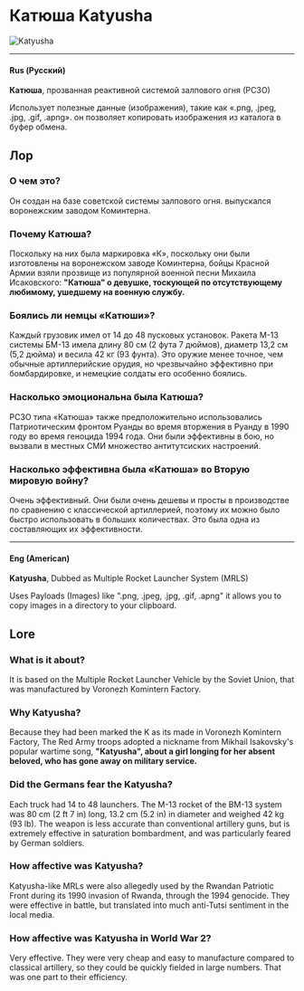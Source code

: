 # Катюша Katyusha
![Katyusha](https://github.com/anarchounidos/Katyusha/assets/94430800/e78cea73-bc72-46d2-8f96-f6b91ec2f65a)

----------------

#### Rus (Русский)

**Катюша**, прозванная реактивной системой залпового огня (РСЗО)

Использует полезные данные (изображения), такие как «.png, .jpeg, .jpg, .gif, .apng».
он позволяет копировать изображения из каталога в буфер обмена.

## Лор

### О чем это?

Он создан на базе советской системы залпового огня.
выпускался воронежским заводом Коминтерна.

### Почему Катюша?

Поскольку на них была маркировка «К», поскольку они были изготовлены на воронежском заводе Коминтерна, бойцы Красной Армии взяли прозвище из популярной военной песни Михаила Исаковского:
**"Катюша" о девушке, тоскующей по отсутствующему любимому, ушедшему на военную службу.**

### Боялись ли немцы «Катюши»?

Каждый грузовик имел от 14 до 48 пусковых установок. Ракета М-13 системы БМ-13 имела длину 80 см (2 фута 7 дюймов), диаметр 13,2 см (5,2 дюйма) и весила 42 кг (93 фунта). Это оружие менее точное, чем обычные артиллерийские орудия, но чрезвычайно эффективно при бомбардировке, и немецкие солдаты его особенно боялись.

### Насколько эмоциональна была Катюша?

РСЗО типа «Катюша» также предположительно использовались Патриотическим фронтом Руанды во время вторжения в Руанду в 1990 году во время геноцида 1994 года. Они были эффективны в бою, но вызвали в местных СМИ множество антитутсиских настроений.

### Насколько эффективна была «Катюша» во Вторую мировую войну?

Очень эффективный. Они были очень дешевы и просты в производстве по сравнению с классической артиллерией, поэтому их можно было быстро использовать в больших количествах. Это была одна из составляющих их эффективности.

----------------

#### Eng (American)

**Katyusha**, Dubbed as Multiple Rocket Launcher System (MRLS)

Uses Payloads (Images) like ".png, .jpeg, .jpg, .gif, .apng"
it allows you to copy images in a directory to your clipboard.

## Lore

### What is it about?

It is based on the Multiple Rocket Launcher Vehicle by the Soviet Union, 
that was manufactured by Voronezh Komintern Factory.

### Why Katyusha?

Because they had been marked the K as its made in Voronezh Komintern Factory, The Red Army troops adopted a nickname from Mikhail Isakovsky's popular wartime song, 
**"Katyusha", about a girl longing for her absent beloved, who has gone away on military service.**

### Did the Germans fear the Katyusha?

Each truck had 14 to 48 launchers. The M-13 rocket of the BM-13 system was 80 cm (2 ft 7 in) long, 13.2 cm (5.2 in) in diameter and weighed 42 kg (93 lb). The weapon is less accurate than conventional artillery guns, but is extremely effective in saturation bombardment, and was particularly feared by German soldiers.

### How affective was Katyusha?

Katyusha-like MRLs were also allegedly used by the Rwandan Patriotic Front during its 1990 invasion of Rwanda, through the 1994 genocide. They were effective in battle, but translated into much anti-Tutsi sentiment in the local media.

### How affective was Katyusha in World War 2?

Very effective. They were very cheap and easy to manufacture compared to classical artillery, so they could be quickly fielded in large numbers. That was one part to their efficiency.
